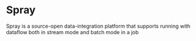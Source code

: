 # Spray
Spray is a source-open data-integration platform that supports running with dataflow both in stream mode and batch mode in a job

